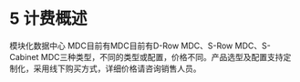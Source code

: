 # **5	计费概述**
模块化数据中心 MDC目前有MDC目前有D-Row MDC、S-Row MDC、S-Cabinet MDC三种类型，不同的类型或配置，价格不同。产品选型及配置支持定制化，采用线下购买方式，详细价格请咨询销售人员。
